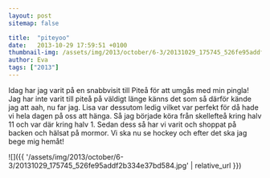 ```yaml
---
layout: post
sitemap: false

title:  "piteyoo"
date:   2013-10-29 17:59:51 +0100
thumbnail-img: /assets/img/2013/october/6-3/20131029_175745_526fe95addf2b334e37bd584.jpg
author: Eva
tags: ["2013"]
---
```


Idag har jag varit på en snabbvisit till Piteå för att umgås med min pingla! Jag har inte varit till piteå på väldigt länge känns det som så därför kände jag att aah, nu far jag. Lisa var dessutom ledig vilket var perfekt för då hade vi hela dagen på oss att hänga. Så jag började köra från skellefteå kring halv 11 och var där kring halv 1. Sedan dess så har vi varit och shoppat på backen och hälsat på mormor.  Vi ska nu se hockey och efter det ska jag bege mig hemåt!

![]({{ '/assets/img/2013/october/6-3/20131029_175745_526fe95addf2b334e37bd584.jpg'  | relative_url }})

